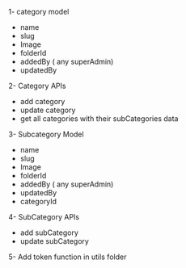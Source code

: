 1- category model
   - name
   - slug
   - Image
   - folderId
   - addedBy ( any superAdmin)
   - updatedBy

2- Category APIs
   - add category
   - update category
   - get all categories with their subCategories data 

3- Subcategory Model
   - name
   - slug
   - Image
   - folderId
   - addedBy ( any superAdmin)
   - updatedBy
   - categoryId

4- SubCategory APIs
   - add subCategory
   - update subCategory

5- Add token function in utils folder 
